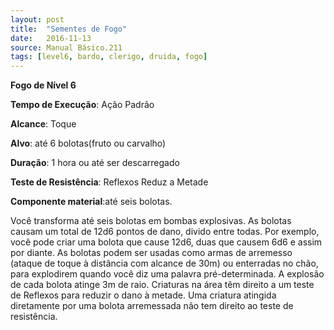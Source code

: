 ```yaml
---
layout: post
title:  "Sementes de Fogo"
date:   2016-11-13
source: Manual Básico.211
tags: [level6, bardo, clerigo, druida, fogo]
---
```


**Fogo de Nível 6**

**Tempo de Execução**: Ação Padrão

**Alcance**: Toque

**Alvo**: até 6 bolotas(fruto ou carvalho)

**Duração**: 1 hora ou até ser descarregado

**Teste de Resistência**: Reflexos Reduz a Metade

**Componente material**:até seis bolotas.

Você transforma até seis bolotas em bombas explosivas. As bolotas causam um total de 12d6 pontos de dano, divido entre todas. 
Por exemplo, você pode criar uma bolota que cause 12d6, duas que causem 6d6 e assim por diante.
As bolotas podem ser usadas como armas de arremesso (ataque de toque à distância com alcance de 30m) ou enterradas no chão, para explodirem quando você diz uma palavra pré-determinada.
A explosão de cada bolota atinge 3m de raio. Criaturas na área têm direito a um teste de Reflexos para reduzir o dano à metade. Uma criatura atingida diretamente por uma bolota arremessada não tem direito ao teste de resistência.
